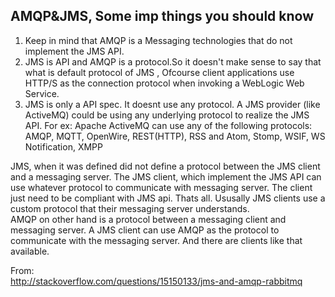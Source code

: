 ##  AMQP&JMS, Some imp things you should know
1. Keep in mind that AMQP is a Messaging technologies that do not implement the JMS API.
2. JMS is API and AMQP is a protocol.So it doesn't make sense to say that what is default protocol of JMS , Ofcourse client applications use HTTP/S as the connection protocol when invoking a WebLogic Web Service.
3. JMS is only a API spec. It doesnt use any protocol. A JMS provider (like ActiveMQ) could be using any underlying protocol to realize the JMS API. For ex: Apache ActiveMQ can use any of the following protocols: AMQP, MQTT, OpenWire, REST(HTTP), RSS and Atom, Stomp, WSIF, WS Notification, XMPP


JMS, when it was defined did not define a protocol between the JMS client and a messaging server. The JMS client, which implement the JMS API can use whatever protocol to communicate with messaging server. The client just need to be compliant with JMS api. Thats all. Ususally JMS clients use a custom protocol that their messaging server understands.  
AMQP on other hand is a protocol between a messaging client and messaging server. A JMS client can use AMQP as the protocol to communicate with the messaging server. And there are clients like that available.

From:  
<http://stackoverflow.com/questions/15150133/jms-and-amqp-rabbitmq>
